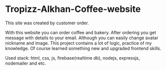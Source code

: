 # Tropizz-Alkhan-Coffee-website
This site was created by customer order.

With this website you can order coffee and bakery. After ordering you get message with details to your email. Although you can easily change avatar nickname and image.
This project contains a lot of logic, practice of my knowledge. Of course learned something new and upgraded frontend skills.

Used stack: html, css, js, firebase(realtime db), nodejs, expressjs, nodemailer and etc.
